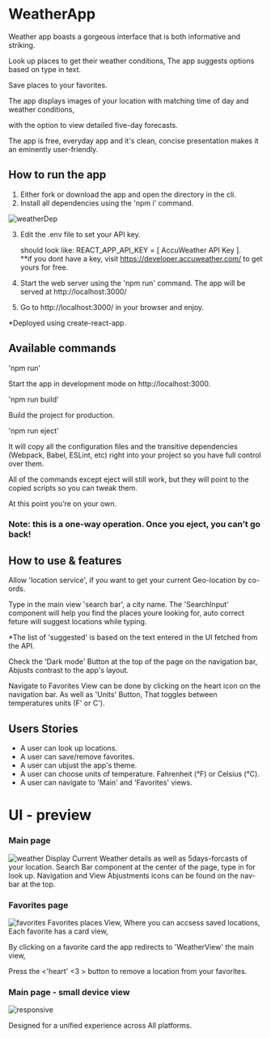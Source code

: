 # WeatherApp 
Weather app boasts a gorgeous interface that is both informative and striking.

Look up places to get their weather conditions,
The app suggests options based on type in text.

Save places to your favorites.

The app displays images of your location with matching time of day and weather conditions, 

with the option to view detailed five-day forecasts.

The app is free, everyday app and it's clean, concise presentation makes it an eminently user-friendly.

## How to run the app 
1.  Either fork or download the app and open the directory in the cli.
2.  Install all dependencies using the 'npm i' command.
  

![weatherDep](https://user-images.githubusercontent.com/65711940/145713357-72b74209-b38e-4afc-88cf-1081c0a6f07e.jpeg)


3.  Edit the .env file to set your API key. 
    
    should look like:
    REACT_APP_API_KEY = [ AccuWeather API Key ].  
    **if you dont have a key, visit https://developer.accuweather.com/ to get yours for free.

4.  Start the web server using the 'npm run' command.
    The app will be served at http://localhost:3000/

5.  Go to http://localhost:3000/ in your browser and enjoy.

*Deployed using create-react-app.
## Available commands
'npm run'

Start the app in development mode on http://localhost:3000.

'npm run build'

Build the project for production.

'npm run eject'

It will copy all the configuration files and the transitive dependencies (Webpack, Babel, ESLint, etc) right into your project so you have full control over them. 

All of the commands except eject will still work, 
but they will point to the copied scripts so you can tweak them.

At this point you’re on your own.
### Note: this is a one-way operation. Once you eject, you can’t go back!

## How to use & features
 
Allow 'location service', if you want to get your current Geo-location by co-ords.

Type in the main view 'search bar', a city name.
The 'SearchInput' component will help you find the places youre looking for,
auto correct feture will suggest locations while typing.

*The list of 'suggested' is based on the text entered in the UI fetched from the API.

Check the 'Dark mode' Button at the top of the page on the navigation bar, 
Abjusts contrast to the app's layout. 

Navigate to Favorites View can be done by clicking on the heart icon on the navigation bar.
As well as 'Units' Button, That toggles between temperatures units (F' or C').


## Users Stories
- A user can look up locations.
- A user can save/remove favorites.
- A user can ubjust the app's theme.
- A user can choose units of temperature. Fahrenheit (°F) or Celsius (°C).
- A user can navigate to 'Main' and 'Favorites' views.

# UI - preview
### Main page
![weather](https://user-images.githubusercontent.com/65711940/139273773-e7f4bc2c-d1ff-49a9-9221-7be7f8934dcb.jpeg)
Display Current Weather details as well as 5days-forcasts of your location.
Search Bar component at the center of the page, type in for look up.
Navigation and View Abjustments icons can be found on the nav-bar at the top.

### Favorites page
![favorites](https://user-images.githubusercontent.com/65711940/139273180-39edd1a1-1dff-474c-afcf-f01eaf3d3268.jpeg)
Favorites places View, 
Where you can accsess saved locations, Each favorite has a card view, 

By clicking on a favorite card the app redirects to 'WeatherView' the main view, 

Press the <'heart' <3 > button to remove a location from your favorites.
### Main page - small device view
![responsive](https://user-images.githubusercontent.com/65711940/139274038-93ea97a6-27b4-4a88-b0ac-4695009d4da6.jpeg)

Designed for a unified experience across All platforms.

